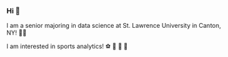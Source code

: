 ### Hi 👋

I am a senior majoring in data science at St. Lawrence University in Canton, NY! 👩‍🎓

I am interested in sports analytics! ⚽ 🏈 🏒 🎾

<!--
**hope-donoghue/hope-donoghue** is a ✨ _special_ ✨ repository because its `README.md` (this file) appears on your GitHub profile.

Here are some ideas to get you started:

- 🔭 I’m currently working on ...
- 🌱 I’m currently learning ...
- 👯 I’m looking to collaborate on ...
- 🤔 I’m looking for help with ...
- 💬 Ask me about ...
- 📫 How to reach me: ...
- 😄 Pronouns: ...
- ⚡ Fun fact: ...
-->
